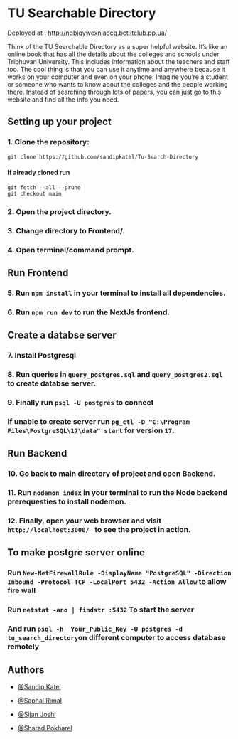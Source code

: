 # TU Searchable Directory

Deployed at : http://nqbjqywexniaccq.bct.itclub.pp.ua/

Think of the TU Searchable Directory as a super helpful website. It’s like
an online book that has all the details about the colleges and schools under Tribhuvan
University. This includes information about the teachers and staff too. The cool thing is
that you can use it anytime and anywhere because it works on your computer and even
on your phone.
Imagine you’re a student or someone who wants to know about the colleges and the
people working there. Instead of searching through lots of papers, you can just go to
this website and find all the info you need.

## Setting up your project

### 1. Clone the repository:

```
git clone https://github.com/sandipkatel/Tu-Search-Directory

```

#### If already cloned run

```
git fetch --all --prune
git checkout main
```

### 2. Open the project directory.

### 3. Change directory to Frontend/.

### 4. Open terminal/command prompt.

## Run Frontend

### 5. Run `npm install` in your terminal to install all dependencies.

### 6. Run `npm run dev` to run the NextJs frontend.

## Create a databse server

### 7. Install Postgresql

### 8. Run queries in `query_postgres.sql` and `query_postgres2.sql` to create databse server.

### 9. Finally run `psql -U postgres` to connect

### If unable to create server run `pg_ctl -D "C:\Program Files\PostgreSQL\17\data" start` for version `17`.

## Run Backend

### 10. Go back to main directory of project and open Backend.

### 11. Run `nodemon index` in your terminal to run the Node backend prerequesties to install nodemon.

### 12. Finally, open your web browser and visit `http://localhost:3000/ ` to see the project in action.

## To make postgre server online

### Run `New-NetFirewallRule -DisplayName "PostgreSQL" -Direction Inbound -Protocol TCP -LocalPort 5432 -Action Allow` to allow fire wall

### Run `netstat -ano | findstr :5432` To start the server

### And run `psql -h  Your_Public_Key -U postgres -d tu_search_directory`on different computer to access database remotely


## Authors

- [@Sandip Katel](https://github.com/sandipkatel)

- [@Saphal Rimal](https://github.com/saphalr)
- [@Sijan Joshi](https://github.com/sijanj)

- [@Sharad Pokharel](https://github.com/sharadpokharel108)
